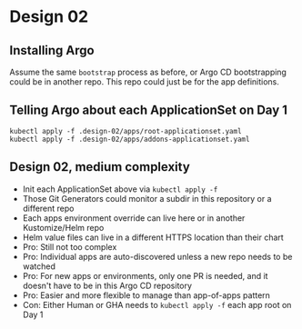 # Design 02

## Installing Argo

Assume the same `bootstrap` process as before, or Argo CD bootstrapping could be in another repo. This repo could just be for the app definitions.

## Telling Argo about each ApplicationSet on Day 1

```shell
kubectl apply -f .design-02/apps/root-applicationset.yaml
kubectl apply -f .design-02/apps/addons-applicationset.yaml
```

## Design 02, medium complexity

- Init each ApplicationSet above via `kubectl apply -f`
- Those Git Generators could monitor a subdir in this repository or a different repo
- Each apps environment override can live here or in another Kustomize/Helm repo
- Helm value files can live in a different HTTPS location than their chart
- Pro: Still not too complex
- Pro: Individual apps are auto-discovered unless a new repo needs to be watched
- Pro: For new apps or environments, only one PR is needed, and it doesn't have to be in this Argo CD repository
- Pro: Easier and more flexible to manage than app-of-apps pattern
- Con: Either Human or GHA needs to `kubectl apply -f` each app root on Day 1
